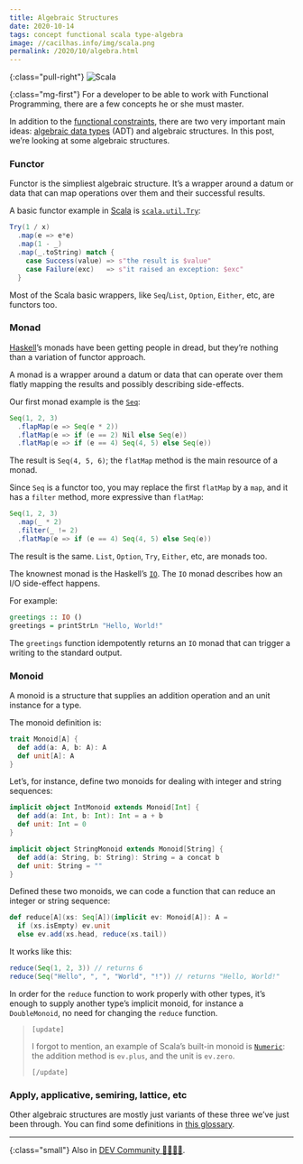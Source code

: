```yaml
---
title: Algebraic Structures
date: 2020-10-14
tags: concept functional scala type-algebra
image: //cacilhas.info/img/scala.png
permalink: /2020/10/algebra.html
---
```

[dev.to]: https://dev.to/cacilhas/algebraic-structures-2g9o
[glossary]: https://www.linkedin.com/pulse/glossary-functional-programming-john-de-goes/
[haskell]: https://www.haskell.org/
[IO]: https://wiki.haskell.org/Introduction_to_IO
[lies]: /2019/09/lies-they-told-you.html
[scala]: https://www.scala-lang.org/
[scala.collection.immutable.Seq]: https://www.scala-lang.org/api/current/scala/collection/immutable/Seq.html
[scala.math.Numeric]: https://www.scala-lang.org/api/current/scala/math/Numeric.html
[scala.util.Try]: https://www.scala-lang.org/api/current/scala/util/Try.html
[type-iso]: /2020/10/type-isomorphism.html

{:class="pull-right"} <img src="{{{ image }}}" alt="Scala" />

{:class="mg-first"} For a developer to be able to work with Functional
Programming, there are a few concepts he or she must master.

In addition to the [functional constraints][lies], there are two very important
main ideas: [algebraic data types][type-iso] (ADT) and algebraic structures. In
this post, we’re looking at some algebraic structures.

### Functor

Functor is the simpliest algebraic structure. It’s a wrapper around a datum or
data that can map operations over them and their successful results.

A basic functor example in [Scala][scala] is
[`scala.util.Try`][scala.util.Try]:

```scala
Try(1 / x)
  .map(e => e*e)
  .map(1 - _)
  .map(_.toString) match {
    case Success(value) => s"the result is $value"
    case Failure(exc)   => s"it raised an exception: $exc"
  }
```

Most of the Scala basic wrappers, like `Seq`/`List`, `Option`, `Either`, etc,
are functors too.

### Monad

[Haskell][haskell]’s monads have been getting people in dread, but they’re
nothing than a variation of functor approach.

A monad is a wrapper around a datum or data that can operate over them flatly
mapping the results and possibly describing side-effects.

Our first monad example is the [`Seq`][scala.collection.immutable.Seq]:

```scala
Seq(1, 2, 3)
  .flapMap(e => Seq(e * 2))
  .flatMap(e => if (e == 2) Nil else Seq(e))
  .flatMap(e => if (e == 4) Seq(4, 5) else Seq(e))
```

The result is `Seq(4, 5, 6)`; the `flatMap` method is the main resource of a
monad.

Since `Seq` is a functor too, you may replace the first `flatMap` by a `map`,
and it has a `filter` method, more expressive than `flatMap`:

```scala
Seq(1, 2, 3)
  .map(_ * 2)
  .filter(_ != 2)
  .flatMap(e => if (e == 4) Seq(4, 5) else Seq(e))
```

The result is the same. `List`, `Option`, `Try`, `Either`, etc, are monads too.

The knownest monad is the Haskell’s [`IO`][IO]. The `IO` monad describes how an
I/O side-effect happens.

For example:

```haskell
greetings :: IO ()
greetings = printStrLn "Hello, World!"
```

The `greetings` function idempotently returns an `IO` monad that can trigger a
writing to the standard output.

### Monoid

A monoid is a structure that supplies an addition operation and an unit
instance for a type.

The monoid definition is:

```scala
trait Monoid[A] {
  def add(a: A, b: A): A
  def unit[A]: A
}
```

Let’s, for instance, define two monoids for dealing with integer and string
sequences:

```scala
implicit object IntMonoid extends Monoid[Int] {
  def add(a: Int, b: Int): Int = a + b
  def unit: Int = 0
}

implicit object StringMonoid extends Monoid[String] {
  def add(a: String, b: String): String = a concat b
  def unit: String = ""
}
```

Defined these two monoids, we can code a function that can reduce an integer or
string sequence:

```scala
def reduce[A](xs: Seq[A])(implicit ev: Monoid[A]): A =
  if (xs.isEmpty) ev.unit
  else ev.add(xs.head, reduce(xs.tail))
```

It works like this:

```scala
reduce(Seq(1, 2, 3)) // returns 6
reduce(Seq("Hello", ", ", "World", "!")) // returns "Hello, World!"
```

In order for the `reduce` function to work properly with other types, it’s
enough to supply another type’s implicit monoid, for instance a `DoubleMonoid`,
no need for changing the `reduce` function.

> `[update]`
>
> I forgot to mention, an example of Scala’s built-in monoid is
> [`Numeric`][scala.math.Numeric]: the addition method is `ev.plus`, and the
> unit is `ev.zero`.
>
> `[/update]`

### Apply, applicative, semiring, lattice, etc

Other algebraic structures are mostly just variants of these three we’ve just
been through. You can find some definitions in [this glossary][glossary].

-----

{:class="small"} Also in [DEV Community 👩‍💻👨‍💻][dev.to].
